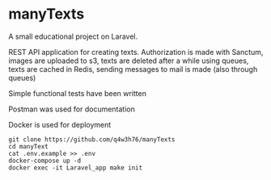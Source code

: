 # manyTexts

A small educational project on Laravel. 

REST API application for creating texts. 
Authorization is made with Sanctum, images are uploaded to s3, texts are deleted after a while using queues, texts are cached in Redis, sending messages to mail is made (also through queues)

Simple functional tests have been written

Postman was used for documentation

Docker is used for deployment
```
git clone https://github.com/q4w3h76/manyTexts
cd manyText
cat .env.example >> .env
docker-compose up -d
docker exec -it Laravel_app make init
```
